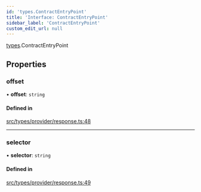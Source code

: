 ```yaml
---
id: 'types.ContractEntryPoint'
title: 'Interface: ContractEntryPoint'
sidebar_label: 'ContractEntryPoint'
custom_edit_url: null
---
```


[types](../namespaces/types.md).ContractEntryPoint

## Properties

### offset

• **offset**: `string`

#### Defined in

[src/types/provider/response.ts:48](https://github.com/starknet-io/starknet.js/blob/v5.19.5/src/types/provider/response.ts#L48)

---

### selector

• **selector**: `string`

#### Defined in

[src/types/provider/response.ts:49](https://github.com/starknet-io/starknet.js/blob/v5.19.5/src/types/provider/response.ts#L49)
